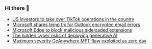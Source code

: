 ### Hi there 👋

<!--START_SECTION:feed-->
* [US investors to take over TikTok operations in the country](https://www.bleepingcomputer.com/news/government/us-investors-to-take-over-tiktok-operations-in-the-country/)
* [Microsoft shares temp fix for Outlook encrypted email errors](https://www.bleepingcomputer.com/news/microsoft/microsoft-shares-temp-fix-for-outlook-encrypted-email-errors/)
* [Microsoft Edge to block malicious sideloaded extensions](https://www.bleepingcomputer.com/news/security/microsoft-edge-to-block-malicious-sideloaded-extensions/)
* [The hidden cyber risks of deploying generative AI](https://www.bleepingcomputer.com/news/security/the-hidden-cyber-risks-of-deploying-generative-ai/)
* [Maximum severity GoAnywhere MFT flaw exploited as zero day](https://www.bleepingcomputer.com/news/security/maximum-severity-goanywhere-mft-flaw-exploited-as-zero-day/)
<!--END_SECTION:feed-->

<!--
**frankenk/frankenk** is a ✨ _special_ ✨ repository because its `README.md` (this file) appears on your GitHub profile.

Here are some ideas to get you started:

- 🔭 I’m currently working on ...
- 🌱 I’m currently learning ...
- 👯 I’m looking to collaborate on ...
- 🤔 I’m looking for help with ...
- 💬 Ask me about ...
- 📫 How to reach me: ...
- 😄 Pronouns: ...
- ⚡ Fun fact: ...
-->



